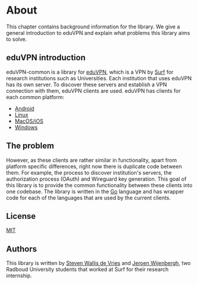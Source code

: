 # About
This chapter contains background information for the library. We give a general introduction to eduVPN and explain what problems this library aims to solve.

## eduVPN introduction
eduVPN-common is a library for [eduVPN](https://www.eduvpn.org/), which is a VPN by [Surf](https://www.surf.nl) for research institutions such as Universities. Each institution that  uses eduVPN has its own server. To discover these servers and establish a VPN connection with them, eduVPN clients are used. eduVPN has clients for each common platform:
- [Android](https://github.com/eduvpn/android)
- [Linux](https://github.com/eduvpn/python-eduvpn-client)
- [MacOS/iOS](https://github.com/eduvpn/apple)
- [Windows](https://github.com/Amebis/eduVPN)

## The problem
However, as these clients are rather similar in functionality, apart from platform specific differences, right now there is duplicate code between them. For example, the process to discover institution's servers, the authorization process (OAuth) and Wireguard key generation.
This goal of this library is to provide the common functionality between these clients into one codebase. The library is written in the [Go](https://go.dev/) language and has wrapper code for each of the languages that are used by the current clients.

## License
[MIT](https://github.com/jwijenbergh/eduvpn-common/blob/main/LICENSE)

## Authors
This library is written by [Steven Wallis de Vries](https://github.com/stevenwdv) and [Jeroen Wijenbergh](https://github.com/jwijenbergh), two Radboud University students that worked at Surf for their research internship.
